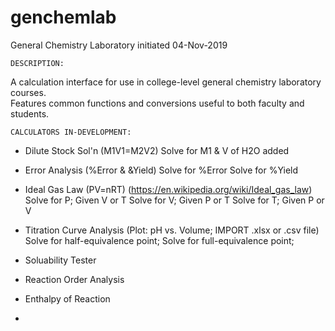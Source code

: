# genchemlab    
General Chemistry Laboratory 
initiated 04-Nov-2019

    DESCRIPTION:
A calculation interface for use in college-level general chemistry laboratory courses.  
Features common functions and conversions useful to both faculty and students.

    CALCULATORS IN-DEVELOPMENT:
    
+ Dilute Stock Sol'n (M1V1=M2V2)
        Solve for M1 & V of H2O added
        
+ Error Analysis (%Error & &Yield)
        Solve for %Error
        Solve for %Yield    
        
+ Ideal Gas Law (PV=nRT) (https://en.wikipedia.org/wiki/Ideal_gas_law)
        Solve for P;  Given V or T
        Solve for V;  Given P or T
        Solve for T;  Given P or V
        
+ Titration Curve Analysis (Plot: pH vs. Volume; IMPORT .xlsx or .csv file)
        Solve for half-equivalence point;
        Solve for full-equivalence point;


+ Soluability Tester
+ Reaction Order Analysis
+ Enthalpy of Reaction
+ 
